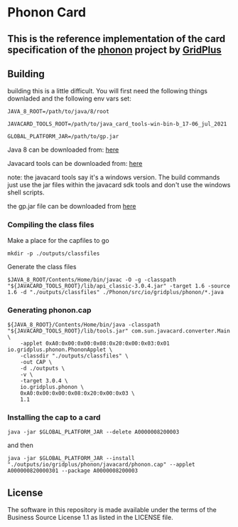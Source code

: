 # Phonon Card
## This is the reference implementation of the card specification of the [phonon](https://github.com/GridPlus/phonon-network) project by [GridPlus](https://gridplus.io)

## Building
building this is a little difficult. You will first need the following things downladed and the following env vars set:

`JAVA_8_ROOT=/path/to/java/8/root`

`JAVACARD_TOOLS_ROOT=/path/to/java_card_tools-win-bin-b_17-06_jul_2021`

`GLOBAL_PLATFORM_JAR=/path/to/gp.jar`

Java 8 can be downloaded from: [here](https://www.oracle.com/java/technologies/downloads/#java8)

Javacard tools can be downloaded from: [here](https://www.oracle.com/java/technologies/javacard-sdk-downloads.html)

note: the javacard tools say it's a windows version. The build commands just use the jar files within the javacard sdk tools and don't use the windows shell scripts. 

the gp.jar file can be downloaded from [here](https://javacard.pro/globalplatform/)

### Compiling the class files
Make a place for the capfiles to go

`mkdir -p ./outputs/classfiles`

Generate the class files

`$JAVA_8_ROOT/Contents/Home/bin/javac -O -g -classpath "${JAVACARD_TOOLS_ROOT}/lib/api_classic-3.0.4.jar" -target 1.6 -source 1.6 -d "./outputs/classfiles" ./Phonon/src/io/gridplus/phonon/*.java`

### Generating phonon.cap
```
${JAVA_8_ROOT}/Contents/Home/bin/java -classpath "${JAVACARD_TOOLS_ROOT}/lib/tools.jar" com.sun.javacard.converter.Main \
	-applet 0xA0:0x00:0x00:0x08:0x20:0x00:0x03:0x01 io.gridplus.phonon.PhononApplet \
	-classdir "./outputs/classfiles" \
	-out CAP \
	-d ./outputs \
	-v \
	-target 3.0.4 \
	io.gridplus.phonon \
	0xA0:0x00:0x00:0x08:0x20:0x00:0x03 \
	1.1
```
### Installing the cap to a card

`java -jar $GLOBAL_PLATFORM_JAR --delete A0000008200003`

and then

`java -jar $GLOBAL_PLATFORM_JAR --install "./outputs/io/gridplus/phonon/javacard/phonon.cap" --applet A000000820000301 --package A0000008200003`

## License
The software in this repository is made available under the terms of the Business Source License 1.1 as listed in the LICENSE file. 
